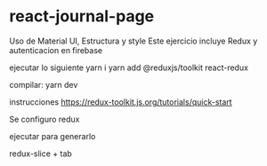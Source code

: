 # react-journal-page
Uso de Material UI, Estructura y style
Este ejercicio incluye Redux y autenticacion en firebase

ejecutar lo siguiente
yarn i
yarn add @reduxjs/toolkit react-redux

compilar:
yarn dev 


instrucciones
https://redux-toolkit.js.org/tutorials/quick-start

Se configuro redux

ejecutar para generarlo

redux-slice + tab
